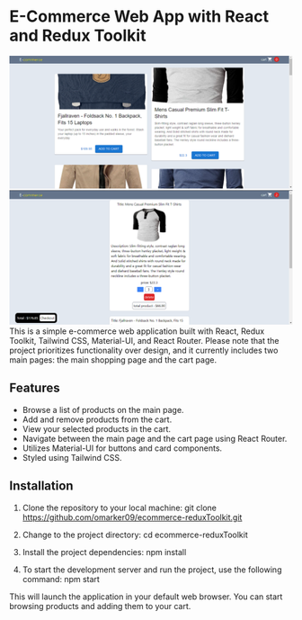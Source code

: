 # E-Commerce Web App with React and Redux Toolkit

![E-Commerce App Screenshot](src/componnent/main.png)
![E-Commerce App Screenshot](src/componnent/cart.png)
This is a simple e-commerce web application built with React, Redux Toolkit, Tailwind CSS, Material-UI, and React Router. Please note that the project prioritizes functionality over design, and it currently includes two main pages: the main shopping page and the cart page.

## Features

- Browse a list of products on the main page.
- Add and remove products from the cart.
- View your selected products in the cart.
- Navigate between the main page and the cart page using React Router.
- Utilizes Material-UI for buttons and card components.
- Styled using Tailwind CSS.

## Installation

1. Clone the repository to your local machine:
git clone https://github.com/omarker09/ecommerce-reduxToolkit.git

2. Change to the project directory:
cd ecommerce-reduxToolkit

3. Install the project dependencies:
npm install

4. To start the development server and run the project, use the following command:
npm start

This will launch the application in your default web browser. You can start browsing products and adding them to your cart.



